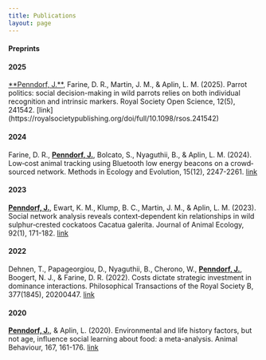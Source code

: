 ```yaml
---
title: Publications
layout: page
---
```


#### Preprints


#### 2025
<p align="left"><ins>**Penndorf, J.**</ins>, Farine, D. R., Martin, J. M., & Aplin, L. M. (2025). Parrot politics: social decision-making in wild parrots relies on both individual recognition and intrinsic markers. Royal Society Open Science, 12(5), 241542. [link](https://royalsocietypublishing.org/doi/full/10.1098/rsos.241542)</p>
 
#### 2024
Farine, D. R., <ins>**Penndorf, J.**</ins>, Bolcato, S., Nyaguthii, B., & Aplin, L. M. (2024). Low‐cost animal tracking using Bluetooth low energy beacons on a crowd‐sourced network. Methods in Ecology and Evolution, 15(12), 2247-2261. [link](https://besjournals.onlinelibrary.wiley.com/doi/full/10.1111/2041-210X.14433)

#### 2023
<ins>**Penndorf, J.**</ins>, Ewart, K. M., Klump, B. C., Martin, J. M., & Aplin, L. M. (2023). Social network analysis reveals context‐dependent kin relationships in wild sulphur‐crested cockatoos Cacatua galerita. Journal of Animal Ecology, 92(1), 171-182. [link](https://besjournals.onlinelibrary.wiley.com/doi/full/10.1111/1365-2656.13839)

#### 2022
Dehnen, T., Papageorgiou, D., Nyaguthii, B., Cherono, W., <ins>**Penndorf, J.**</ins>, Boogert, N. J., & Farine, D. R. (2022). Costs dictate strategic investment in dominance interactions. Philosophical Transactions of the Royal Society B, 377(1845), 20200447. [link](https://royalsocietypublishing.org/doi/full/10.1098/rstb.2020.0447)

#### 2020
<ins>**Penndorf, J.**</ins>, & Aplin, L. (2020). Environmental and life history factors, but not age, influence social learning about food: a meta-analysis. Animal Behaviour, 167, 161-176. [link](https://www.sciencedirect.com/science/article/pii/S0003347220301937?casa_token=SaKgKeZG74oAAAAA:5YQNFF960TADyMfcIrnEQFiHUDb6eIZI0KVHQyJv7_5_PI8eMXFk7rheRkWrgLErW9gVGQQWXyA)
